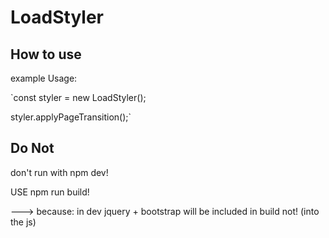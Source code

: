 

# LoadStyler


## How to use


example Usage:

`const styler = new LoadStyler();

styler.applyPageTransition();`



## Do Not

don't run with npm dev!

USE npm run build!

---> because: in dev jquery + bootstrap will be included in build not! (into the js)